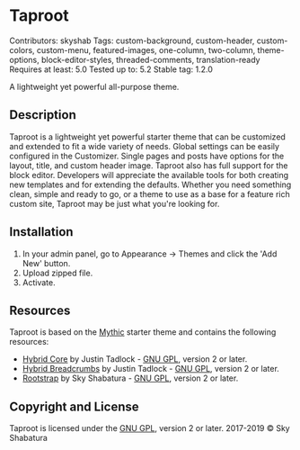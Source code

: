 # Taproot
Contributors: skyshab
Tags: custom-background, custom-header, custom-colors, custom-menu, featured-images, one-column, two-column, theme-options, block-editor-styles, threaded-comments, translation-ready
Requires at least: 5.0
Tested up to: 5.2
Stable tag: 1.2.0

A lightweight yet powerful all-purpose theme.

## Description
Taproot is a lightweight yet powerful starter theme that can be customized and extended to fit a wide variety of needs. Global settings can be easily configured in the Customizer. Single pages and posts have options for the layout, title, and custom header image. Taproot also has full support for the block editor. Developers will appreciate the available tools for both creating new templates and for extending the defaults. Whether you need something clean, simple and ready to go, or a theme to use as a base for a feature rich custom site, Taproot may be just what you're looking for.

## Installation
1. In your admin panel, go to Appearance -> Themes and click the 'Add New' button.
2. Upload zipped file.
3. Activate.

## Resources
Taproot is based on the [Mythic](https://github.com/justintadlock/mythic) starter theme and contains the following resources:

- [Hybrid Core](https://github.com/justintadlock/hybrid-core) by Justin Tadlock - [GNU GPL](https://www.gnu.org/licenses/gpl-2.0.html), version 2 or later.
- [Hybrid Breadcrumbs](https://github.com/justintadlock/hybrid-breadcrumbs) by Justin Tadlock - [GNU GPL](https://www.gnu.org/licenses/gpl-2.0.html), version 2 or later.
- [Rootstrap](https://github.com/skyshab/rootstrap) by Sky Shabatura - [GNU GPL](https://www.gnu.org/licenses/gpl-2.0.html), version 2 or later.

## Copyright and License
Taproot is licensed under the [GNU GPL](https://www.gnu.org/licenses/gpl-2.0.html), version 2 or later.
2017-2019 © Sky Shabatura